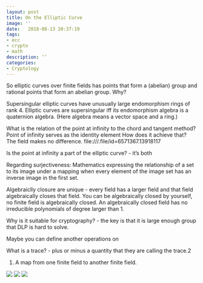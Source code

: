 ```yaml
---
layout: post
title: On the Elliptic Curve
image: ''
date:   2018-08-13 20:37:19
tags:
- ecc
- crypto
- math
description: ‘’
categories:
- Cryptology
---
```


So elliptic curves over finite fields has points that form a (abelian) group and rational points that form an abelian group.  Why?

Supersingular elliptic curves have unusually large endomorphism rings of rank 4. Elliptic curves are supersingular iff its endomorphism algebra is a quaternion algebra.
(Here algebra means a vector space and a ring.)

What is the relation of the point at infinity to the chord and tangent method?
Point of infinity serves as the identity element  How does it achieve that? The field makes no difference. file:///.file/id=6571367.13918117

Is the point at infinity a part of the elliptic curve? - it’s both

Regarding surjectiveness: Mathematics expressing the relationship of a set to its image under a mapping when every element of the image set has an inverse image in the first set. 

Algebraiclly closure are unique - every field has a larger field and that field algebraically closes that field. You can be algebraically closed by yourself, no finite field is algebraically closed. An algebraically closed field has no irreducible polynomials of degree larger than 1.

Why is it suitable for cryptography? - the key is that it is large enough group that DLP is hard to solve.

Maybe you can define another operations on

What is a trace?  - plus or minus a quantity that they are calling the trace.2
1. A map from one finite field to another finite field.

![][image-1]
![][image-2]
![][image-3]

[image-1]:	crypto/elliptic1.png
[image-2]:	crypto/enote.png
[image-3]:	crypto/introisogeny.png